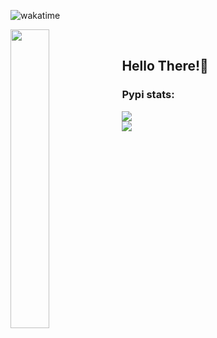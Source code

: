 ![wakatime](https://i.ibb.co/JxWPPwg/wakacuck.png)


<p><img src="https://i.giphy.com/media/QeoaF3EcXMyKA/giphy.webp" align="left" width="35%" style="margin-right: 0.2%; padding-right: 0.2%;"> 

<br>
</p>

<h2 style="margin-right: 0.2%;">Hello There!👋<br></h2></p>

<h3>Pypi stats:</h3>
<a href="https://pypi.org/project/yenepaypy">
<img src="https://static.pepy.tech/personalized-badge/yenepaypy?period=total&units=none&left_color=grey&right_color=blue&left_text=YenepayPY">
</a>
<br>
<a href="https://pypi.org/project/poept">
<img src="https://static.pepy.tech/personalized-badge/poept?period=total&units=none&left_color=grey&right_color=blue&left_text=PoePT">
</a>
<br>
<br>
<br>
<br>
